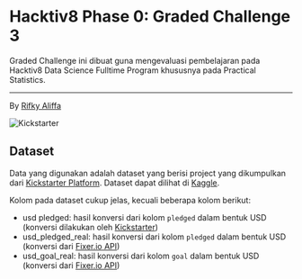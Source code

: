 # Hacktiv8 Phase 0: Graded Challenge 3

Graded Challenge ini dibuat guna mengevaluasi pembelajaran pada Hacktiv8 Data Science Fulltime Program khususnya pada Practical Statistics.

---

By [Rifky Aliffa](https://github.com/Penzragon)

![Kickstarter](https://logos-world.net/wp-content/uploads/2020/10/Kickstarter-Logo.png)

## Dataset

Data yang digunakan adalah dataset yang berisi project yang dikumpulkan dari [Kickstarter Platform](https://www.kickstarter.com/). Dataset dapat dilihat di [Kaggle](https://www.kaggle.com/kemical/kickstarter-projects?select=ks-projects-201801.csv).

Kolom pada dataset cukup jelas, kecuali beberapa kolom berikut:

- usd pledged: hasil konversi dari kolom `pledged` dalam bentuk USD (konversi dilakukan oleh [Kickstarter](https://www.kickstarter.com/))
- usd_pledged_real: hasil konversi dari kolom `pledged` dalam bentuk USD (konversi dari [Fixer.io API](https://fixer.io/))
- usd_goal_real: hasil konversi dari kolom `goal` dalam bentuk USD (konversi dari [Fixer.io API](https://fixer.io/))

